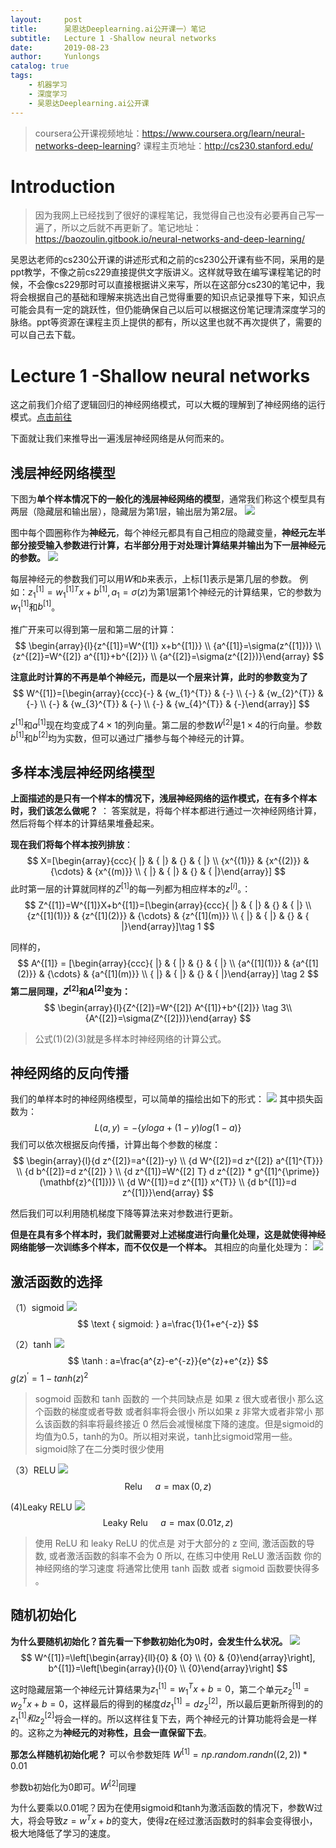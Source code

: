 ```yaml
---
layout:     post
title:      吴恩达Deeplearning.ai公开课一）笔记
subtitle:   Lecture 1 -Shallow neural networks
date:       2019-08-23
author:     Yunlongs
catalog: true
tags:
    - 机器学习
    - 深度学习
    - 吴恩达Deeplearning.ai公开课
---
```


>coursera公开课视频地址：https://www.coursera.org/learn/neural-networks-deep-learning?
课程主页地址：http://cs230.stanford.edu/

# Introduction
>因为我网上已经找到了很好的课程笔记，我觉得自己也没有必要再自己写一遍了，所以之后就不再更新了。笔记地址：https://baozoulin.gitbook.io/neural-networks-and-deep-learning/

吴恩达老师的cs230公开课的讲述形式和之前的cs230公开课有些不同，采用的是ppt教学，不像之前cs229直接提供文字版讲义。这样就导致在编写课程笔记的时候，不会像cs229那时可以直接根据讲义来写，所以在这部分cs230的笔记中，我将会根据自己的基础和理解来挑选出自己觉得重要的知识点记录推导下来，知识点可能会具有一定的跳跃性，但仍能确保自己以后可以根据这份笔记理清深度学习的脉络。ppt等资源在课程主页上提供的都有，所以这里也就不再次提供了，需要的可以自己去下载。

# Lecture 1 -Shallow neural networks

这之前我们介绍了逻辑回归的神经网络模式，可以大概的理解到了神经网络的运行模式。[点击前往](2019-01-21-ML-NOTE-3.md##3.逻辑回归-神经网络模式)

下面就让我们来推导出一遍浅层神经网络是从何而来的。

## 浅层神经网络模型
下图为**单个样本情况下的一般化的浅层神经网络的模型**，通常我们称这个模型具有两层（隐藏层和输出层），隐藏层为第1层，输出层为第2层。
![](https://yunlongs-1253041399.cos.ap-chengdu.myqcloud.com/image/cs230/lecture-1/1.png)

图中每个圆圈称作为**神经元**，每个神经元都具有自己相应的隐藏变量，**神经元左半部分接受输入参数进行计算，右半部分用于对处理计算结果并输出为下一层神经元的参数。**
![](https://yunlongs-1253041399.cos.ap-chengdu.myqcloud.com/image/cs230/lecture-1/2.png)

每层神经元的参数我们可以用$W$和$b$来表示，上标$[1]$表示是第几层的参数。
例如：$z_1^{[1]}=w_1^{[1]T} x+b^{[1]},a_1 = \sigma (z)$为第1层第1个神经元的计算结果，它的参数为$w_1^{[1]}$和$b^{[1]}$。

推广开来可以得到第一层和第二层的计算：
$$
\begin{array}{l}{z^{[1]}=W^{[1]} x+b^{[1]}} \\ {a^{[1]}=\sigma(z^{[1]})} \\ {z^{[2]}=W^{[2]} a^{[1]}+b^{[2]}} \\ {a^{[2]}=\sigma(z^{[2]})}\end{array}
$$

**注意此时计算的不再是单个神经元，而是以一个层来计算，此时的参数变为了**
$$
W^{[1]}=[\begin{array}{ccc}{-} & {w_{1}^{T}} & {-} \\ {-} & {w_{2}^{T}} & {-} \\ {-} & {w_{3}^{T}} & {-} \\ {-} & {w_{4}^{T}} & {-}\end{array}]
$$

$z^{[1]}$和$a^{[1]}$现在均变成了$4 \times 1$的列向量。第二层的参数$W^{[2]}$是$1\times4$的行向量。参数$b^{[1]}$和$b^{[2]}$均为实数，但可以通过广播参与每个神经元的计算。

## 多样本浅层神经网络模型

**上面描述的是只有一个样本的情况下，浅层神经网络的运作模式，在有多个样本时，我们该怎么做呢？** ：
答案就是，将每个样本都进行通过一次神经网络计算，然后将每个样本的计算结果堆叠起来。

**现在我们将每个样本按列排放**：
$$
X=[\begin{array}{ccc}{ |} & { |} & {} & { |} \\ {x^{(1)}} & {x^{(2)}} & {\cdots} & {x^{(m)}} \\ { |} & { |} & {} & { |}\end{array}]
$$
此时第一层的计算就同样的$Z^{[1]}$的每一列都为相应样本的$z^{[i]}$。：
$$
Z^{[1]}=W^{[1]}X+b^{[1]}=[\begin{array}{ccc}{ |} & { |} & {} & { |} \\ {z^{[1](1)}} & {z^{[1](2)}} & {\cdots} & {z^{[1](m)}} \\ { |} & { |} & {} & { |}\end{array}]\tag 1
$$

同样的，
$$
A^{[1]} = [\begin{array}{ccc}{ |} & { |} & {} & { |} \\ {a^{[1](1)}} & {a^{[1](2)}} & {\cdots} & {a^{[1](m)}} \\ { |} & { |} & {} & { |}\end{array}] \tag 2
$$
**第二层同理，$Z^{[2]}$和$A^{[2]}$变为：**
$$
\begin{array}{l}{Z^{[2]}=W^{[2]} A^{[1]}+b^{[2]}} \tag 3\\ {A^{[2]}=\sigma(Z^{[2]})}\end{array}
$$

>公式(1)(2)(3)就是多样本时神经网络的计算公式。


## 神经网络的反向传播
我们的单样本时的神经网络模型，可以简单的描绘出如下的形式：
![](https://yunlongs-1253041399.cos.ap-chengdu.myqcloud.com/image/cs230/lecture-1/4.png)
其中损失函数为：
$$L(a,y)=-\lbrace yloga+(1-y)log(1-a) \rbrace $$
我们可以依次根据反向传播，计算出每个参数的梯度：
$$
\begin{array}{l}{d z^{[2]}=a^{[2]}-y} \\ {d W^{[2]}=d z^{[2]} a^{[1]^{T}}} \\ {d b^{[2]}=d z^{[2]} } \\ {d z^{[1]}=W^{[2] T} d z^{[2]} * g^{[1]^{\prime}}(\mathbf{z}^{[1]})} \\ {d W^{[1]}=d z^{[1]} x^{T}} \\ {d b^{[1]}=d z^{[1]}}\end{array}
$$

然后我们可以利用随机梯度下降等算法来对参数进行更新。

**但是在具有多个样本时，我们就需要对上述梯度进行向量化处理，这是就使得神经网络能够一次训练多个样本，而不仅仅是一个样本。**
其相应的向量化处理为：
![](https://yunlongs-1253041399.cos.ap-chengdu.myqcloud.com/image/cs230/lecture-1/6.png)

## 激活函数的选择
（1）sigmoid
![](https://yunlongs-1253041399.cos.ap-chengdu.myqcloud.com/image/cs230/lecture-1/7.png)$$
\text { sigmoid: } a=\frac{1}{1+e^{-z}}
$$

（2）tanh
![](https://yunlongs-1253041399.cos.ap-chengdu.myqcloud.com/image/cs230/lecture-1/8.png)
$$
\tanh : a=\frac{a^{z}-e^{-z}}{e^{z}+e^{z}}
$$
$g(z)^\prime = 1 - tanh(z)^2$
>sogmoid 函数和 tanh 函数的 一个共同缺点是 如果 z 很大或者很小 那么这个函数的梯度或者导数 或者斜率将会很小 所以如果 z 非常大或者非常小 那么该函数的斜率将最终接近 0 然后会减慢梯度下降的速度。但是sigmoid的均值为0.5，tanh的为0。所以相对来说，tanh比sigmoid常用一些。sigmoid除了在二分类时很少使用

（3）RELU
![](https://yunlongs-1253041399.cos.ap-chengdu.myqcloud.com/image/cs230/lecture-1/9.png)
$$
\text { Relu } \quad a=\max (0,z)
$$

(4)Leaky RELU
![](https://yunlongs-1253041399.cos.ap-chengdu.myqcloud.com/image/cs230/lecture-1/10.png)
$$
\text {Leaky Relu } \quad a=\max (0.01z,z)
$$
>使用 ReLU 和 leaky ReLU 的优点是 对于大部分的 z 空间, 激活函数的导数, 或者激活函数的斜率不会为 0 所以, 在练习中使用 ReLU 激活函数 你的神经网络的学习速度 将通常比使用 tanh 函数 或者 sigmoid 函数要快得多 。

## 随机初始化

**为什么要随机初始化？首先看一下参数初始化为0时，会发生什么状况。**
![](https://yunlongs-1253041399.cos.ap-chengdu.myqcloud.com/image/cs230/lecture-1/11.png)
$$
W^{[1]}=\left[\begin{array}{ll}{0} & {0} \\ {0} & {0}\end{array}\right],
b^{[1]}=\left[\begin{array}{l}{0} \\ {0}\end{array}\right]
$$

这时隐藏层第一个神经元计算结果为$z_1^{[1]} = w_1^Tx+b=0$，第二个单元$z_2^{[1]} = w_2^Tx+b=0$，这样最后的得到的梯度$dz_1^{[1]} = dz_2^{[2]}$，所以最后更新所得到的的$z_1^{[1]}和z_2^{[2]}$将会一样的。所以这样往复下去，两个神经元的计算功能将会是一样的。这称之为**神经元的对称性，且会一直保留下去**。

**那怎么样随机初始化呢？**
可以令参数矩阵
$W^{[1]} = np.random.randn((2,2))*0.01$

参数b初始化为0即可。$W^{[2]}$同理

为什么要乘以0.01呢？因为在使用sigmoid和tanh为激活函数的情况下，参数W过大，将会导致$z= w^Tx+b$的变大，使得z在经过激活函数时的斜率会变得很小，极大地降低了学习的速度。